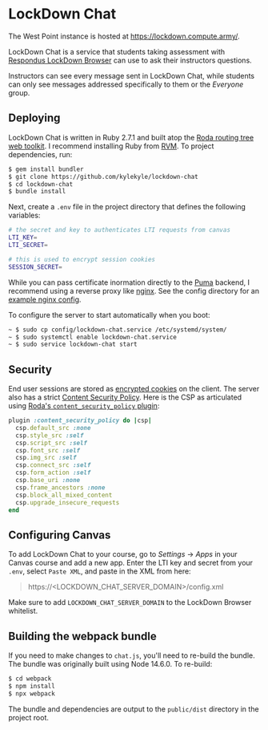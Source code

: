 # LockDown Chat

The West Point instance is hosted at https://lockdown.compute.army/.

LockDown Chat is a service that students taking assessment with [Respondus LockDown Browser](https://web.respondus.com/he/lockdownbrowser/) can use to ask their instructors questions. 

Instructors can see every message sent in LockDown Chat, while students can only see messages addressed specifically to them or the *Everyone* group. 

## Deploying

LockDown Chat is written in Ruby 2.7.1 and built atop the [Roda routing tree web toolkit](https://github.com/jeremyevans/roda). I recommend installing Ruby from [RVM](https://rvm.io/). To project dependencies, run: 

```bash
$ gem install bundler
$ git clone https://github.com/kylekyle/lockdown-chat
$ cd lockdown-chat
$ bundle install
```

Next, create a `.env` file in the project directory that defines the following variables: 

```bash
# the secret and key to authenticates LTI requests from canvas
LTI_KEY=
LTI_SECRET=

# this is used to encrypt session cookies
SESSION_SECRET=
```

While you can pass certificate inormation directly to the [Puma](https://github.com/puma/puma) backend, I recommend using a reverse proxy like [nginx](https://www.nginx.com/). See the config directory for an [example nginx config](config/nginx.conf).

To configure the server to start automatically when you boot:

```bash
~ $ sudo cp config/lockdown-chat.service /etc/systemd/system/
~ $ sudo systemctl enable lockdown-chat.service 
~ $ sudo service lockdown-chat start
```

## Security

End user sessions are stored as [encrypted cookies](http://roda.jeremyevans.net/rdoc/classes/Roda/RodaPlugins/Sessions.html) on the client. The server also has a strict [Content Security Policy](https://developer.mozilla.org/en-US/docs/Web/HTTP/CSP). Here is the CSP as articulated using [Roda's `content_security_policy` plugin](https://roda.jeremyevans.net/rdoc/classes/Roda/RodaPlugins/ContentSecurityPolicy.html): 

```ruby 
plugin :content_security_policy do |csp|
  csp.default_src :none
  csp.style_src :self
  csp.script_src :self
  csp.font_src :self
  csp.img_src :self
  csp.connect_src :self
  csp.form_action :self
  csp.base_uri :none
  csp.frame_ancestors :none
  csp.block_all_mixed_content
  csp.upgrade_insecure_requests
end
```

## Configuring Canvas

To add LockDown Chat to your course, go to *Settings* -> *Apps* in your Canvas course and add a new app. Enter the LTI key and secret from your `.env`, select `Paste XML`, and paste in the XML from here: 

> https://<LOCKDOWN_CHAT_SERVER_DOMAIN>/config.xml

Make sure to add `LOCKDOWN_CHAT_SERVER_DOMAIN` to the LockDown Browser whitelist. 

## Building the webpack bundle

If you need to make changes to `chat.js`, you'll need to re-build the bundle. The bundle was originally built using Node 14.6.0. To re-build: 

```bash
$ cd webpack
$ npm install
$ npx webpack 
```

The bundle and dependencies are output to the `public/dist` directory in the project root. 
